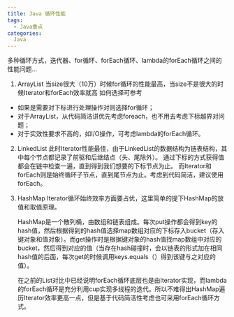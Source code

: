 ```yaml
---
title: Java 循环性能
tags:
  - Java重点
categories:
  Java
---
```


多种循环方式，迭代器、for循环、forEach循环、lambda的forEach循环之间的性能问题...
1. ArrayList
 当size很大（10万）时候for循环的性能最高，当size不是很大的时候Iterator和forEach效率就高
 如何选择可参考
  - 如果是需要对下标进行处理操作对则选择for循环；
  - 对于ArrayList，从代码简洁讲优先考虑foreach，也不用去考虑下标越界对问题；
  - 对于实效性要求不高的，如I/O操作，可考虑lambda的forEach循环。

2. LinkedList
 此时Iterator性能最佳，由于LinkedList的数据结构为链表结构，其中每个节点都记录了前驱和后继结点（头、尾除外）。
 通过下标的方式获得值都会在链中检查一遍，直到得到我们想要的下标节点为止。
 而Iterator和forEach则是始终循环子节点，直到尾节点为止。考虑到代码简洁，建议使用forEach。

3. HashMap
Iterator循环始终效率方面要占优，这里简单的提下HashMap的放值和取值原理。

   HashMap是一个散列桶，由数组和链表组成。每次put操作都会得到key的hash值，然后根据得到的hash值选择map数组对应的下标存入bucket（存入键对象和值对象）。而get操作时是根据键对象的hash值找map数组中对应的bucket，然后得到对应的值（当存在hash碰撞时，会以链表的形式加在相同hash值的后面，每次get的时候调用keys.equals（）得到该键与之对应的值）。

   在之前的List对比中已经说明forEach循环底层也是由Iterator实现，而lambda的forEach循环是充分利用cup实现多线程的迭代。所以不难得出HashMap遍历Iterator效率更高一点，但是基于代码简洁性考虑也可采用forEach循环方式。
